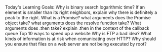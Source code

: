 Today's Learning Goals:
 Why is binary search logarithmic time?
 If an element is smaller than its right neighbors, explain why there is definitely a peak to the right.
 What is a Promise?
 what arguments does the Promise object take?
 what arguments does the resolve function take?
 What arguments does .then take?
 explain .then in the context of the callback queue
 Top 10 ways to speed up a website
 Why is FTP a bad idea?
 What kinds of information is at risk when comunicating over HTTP?
 Why should you ensure that files on a web server are not being executed by root?
